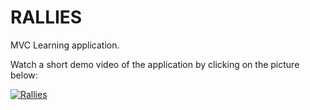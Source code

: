 # RALLIES

MVC Learning application. 

Watch a short demo video of the application by clicking on the picture below: 

[![Rallies](static/images/ralliesGif.png)](https://youtu.be/5HVXy5ymCeA)
